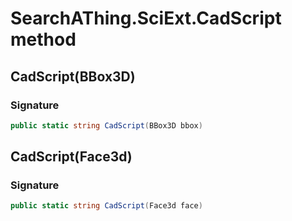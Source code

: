 # SearchAThing.SciExt.CadScript method
## CadScript(BBox3D)
### Signature
```csharp
public static string CadScript(BBox3D bbox)
```
## CadScript(Face3d)
### Signature
```csharp
public static string CadScript(Face3d face)
```
